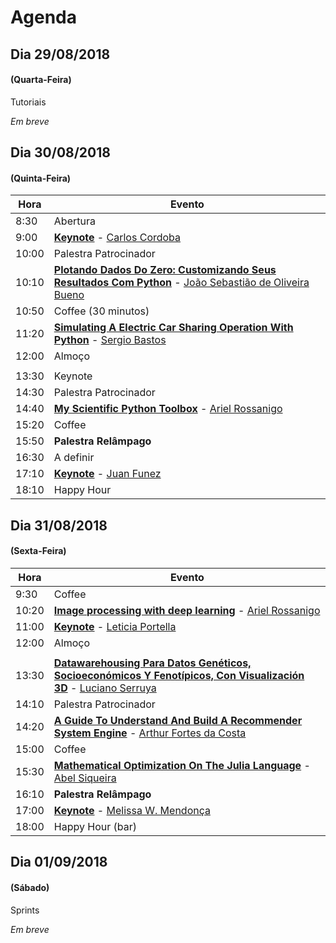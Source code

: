 # Agenda

## Dia 29/08/2018
#### (Quarta-Feira)

Tutoriais

*Em breve*

## Dia 30/08/2018
#### (Quinta-Feira)

| Hora | Evento |
| ----- | ------ |
| 8:30 | Abertura |
| 9:00 | [**Keynote**](../program/submissions/#/talks) - [Carlos Cordoba](../program/submissions/#/speakers) |
| 10:00 | Palestra Patrocinador |
| 10:10 | [**Plotando Dados Do Zero: Customizando Seus Resultados Com Python**](../program/submissions/#/talks) - [João Sebastião de Oliveira Bueno](../program/submissions/#/speakers) |
| 10:50 | Coffee (30 minutos) |
| 11:20 | [**Simulating A Electric Car Sharing Operation With Python**](../program/submissions/#/talks) - [Sergio Bastos](../program/submissions/#/speakers) |
| 12:00 | Almoço |
| | |
| 13:30 | Keynote |
| 14:30 | Palestra Patrocinador |
| 14:40 | [**My Scientific Python Toolbox**](../program/submissions/#/talks) - [Ariel Rossanigo](../program/submissions/#/speakers) |
| 15:20 | Coffee |
| 15:50 | **Palestra Relâmpago** |
| 16:30 | A definir |
| 17:10 | [**Keynote**](../program/submissions/#/talks) - [Juan Funez](../program/submissions/#/speakers) |
| 18:10 | Happy Hour |

## Dia 31/08/2018
#### (Sexta-Feira)

| Hora | Evento |
| ---- | ------ |
| 9:30  | Coffee |
| 10:20 | [**Image processing with deep learning**](../program/submissions/#/talks) - [Ariel Rossanigo](../program/submissions/#/speakers) |
| 11:00 | [**Keynote**](../program/submissions/#/talks) - [Leticia Portella](../program/submissions/#/speakers) |
| 12:00 | Almoço   |
| | |
| 13:30 | [**Datawarehousing Para Datos Genéticos, Socioeconómicos Y Fenotípicos, Con Visualización 3D**](../program/submissions/#/talks) - [Luciano Serruya](../program/submissions/#/speakers) |
| 14:10 | Palestra Patrocinador |
| 14:20 | [**A Guide To Understand And Build A Recommender System Engine**](../program/submissions/#/talks) - [Arthur Fortes da Costa](../program/submissions/#/speakers) |
| 15:00 | Coffee |
| 15:30 | [**Mathematical Optimization On The Julia Language**](../program/submissions/#/talks) - [Abel Siqueira](../program/submissions/#/speakers) |
| 16:10 | **Palestra Relâmpago** |
| 17:00 | [**Keynote**](../program/submissions/#/talks) - [Melissa W. Mendonça](../program/submissions/#/speakers) |
| 18:00 | Happy Hour (bar) |

## Dia 01/09/2018
#### (Sábado)

Sprints

*Em breve*
